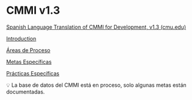 # CMMI v1.3

[Spanish Language Translation of CMMI for Development, v1.3 (cmu.edu)](https://resources.sei.cmu.edu/asset_files/whitepaper/2010_019_001_28782.pdf#page=209)

[Introduction](CMMI%20v1%203%20ad665e9031ea40809ccccd8b766b6b9b/Introduction%20cdc026a0cbaf46eea316ada53deff26d.md)

[Áreas de Proceso](CMMI%20v1%203%20ad665e9031ea40809ccccd8b766b6b9b/A%CC%81reas%20de%20Proceso%2073cb7340a7e3493ba7b8c80a2ac773ba.md)

[Metas Específicas](CMMI%20v1%203%20ad665e9031ea40809ccccd8b766b6b9b/Metas%20Especi%CC%81ficas%2001a59630d53145479e64a6d0e43d64e0.md)

[Prácticas Específicas](CMMI%20v1%203%20ad665e9031ea40809ccccd8b766b6b9b/Pra%CC%81cticas%20Especi%CC%81ficas%203e22172ab8ed4ff2b3612a605de70f12.md)

<aside>
💡 La base de datos del CMMI está en proceso, solo algunas metas están documentadas.

</aside>